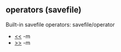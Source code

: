 ## operators (savefile)


Built-in savefile operators:
savefile/operator
*   [\<\<](/ref/savefile/operator/%3c%3c.md) -m
*   [\>\>](/ref/savefile/operator/%3e%3e.md) -m